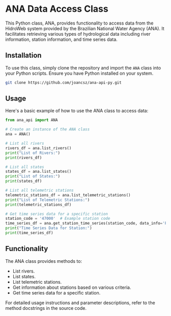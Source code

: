 # ANA Data Access Class

This Python class, ANA, provides functionality to access data from the HidroWeb system provided by the Brazilian National Water Agency (ANA). It facilitates retrieving various types of hydrological data including river information, station information, and time series data.

## Installation

To use this class, simply clone the repository and import the `ANA` class into your Python scripts. Ensure you have Python installed on your system.

```bash
git clone https://github.com/joancsz/ana-api-py.git
```

## Usage

Here's a basic example of how to use the ANA class to access data:

```python
from ana_api import ANA

# Create an instance of the ANA class
ana = ANA()

# List all rivers
rivers_df = ana.list_rivers()
print("List of Rivers:")
print(rivers_df)

# List all states
states_df = ana.list_states()
print("List of States:")
print(states_df)

# List all telemetric stations
telemetric_stations_df = ana.list_telemetric_stations()
print("List of Telemetric Stations:")
print(telemetric_stations_df)

# Get time series data for a specific station
station_code = '47000'  # Example station code
time_series_df = ana.get_station_time_series(station_code, data_info='P')
print("Time Series Data for Station:")
print(time_series_df)
```

## Functionality

The ANA class provides methods to:

- List rivers.
- List states.
- List telemetric stations.
- Get information about stations based on various criteria.
- Get time series data for a specific station.

For detailed usage instructions and parameter descriptions, refer to the method docstrings in the source code.
